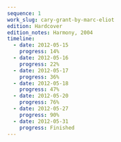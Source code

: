 ```yaml
---
sequence: 1
work_slug: cary-grant-by-marc-eliot
edition: Hardcover
edition_notes: Harmony, 2004
timeline:
  - date: 2012-05-15
    progress: 14%
  - date: 2012-05-16
    progress: 22%
  - date: 2012-05-17
    progress: 36%
  - date: 2012-05-18
    progress: 47%
  - date: 2012-05-20
    progress: 76%
  - date: 2012-05-27
    progress: 90%
  - date: 2012-05-31
    progress: Finished
---
```

